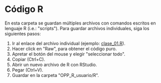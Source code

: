 # Código R

En esta carpeta se guardan múltiples archivos con comandos escritos en lenguaje R (i.e.: "scripts"). Para guardar archivos individuales, siga los siguientes pasos:

1. Ir al enlace del archivo individual (ejemplo: [clase_01.R](clase_01.R)).  
2. Hacer click en "Raw", para obtener el código puro.  
3. Apretar el botón del mouse y elegir "seleccionar todo".  
4. Copiar (Ctrl+C).  
5. Abrir un nuevo archivo de R con RStudio.  
6. Pegar (Ctrl+V).  
7. Guardar en la carpeta "OPP_R_usuario/R".
